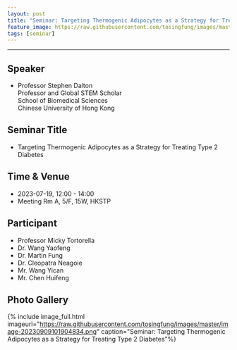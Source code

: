 ```yaml
---
layout: post
title: "Seminar: Targeting Thermogenic Adipocytes as a Strategy for Treating Type 2 Diabetes. Professor Stephen Dalton, Chinese University of Hong Kong"
feature_image: https://raw.githubusercontent.com/tosingfung/images/master/image-20230909101904834.png
tags: [seminar]
---
```


<!--more-->



---



## Speaker

- Professor Stephen Dalton  
  Professor and Global STEM Scholar  
  School of Biomedical Sciences  
  Chinese University of Hong Kong

## Seminar Title

- Targeting Thermogenic Adipocytes as a Strategy for Treating Type 2 Diabetes

## Time & Venue

- 2023-07-19, 12:00 - 14:00
- Meeting Rm A, 5/F, 15W, HKSTP

## Participant

- Professor Micky Tortorella
- Dr. Wang Yaofeng
- Dr. Martin Fung
- Dr. Cleopatra Neagoie
- Mr. Wang Yican
- Mr. Chen Huifeng

## Photo Gallery

{% include image_full.html imageurl="https://raw.githubusercontent.com/tosingfung/images/master/image-20230909101904834.png" caption="Seminar: Targeting Thermogenic Adipocytes as a Strategy for Treating Type 2 Diabetes"%}
